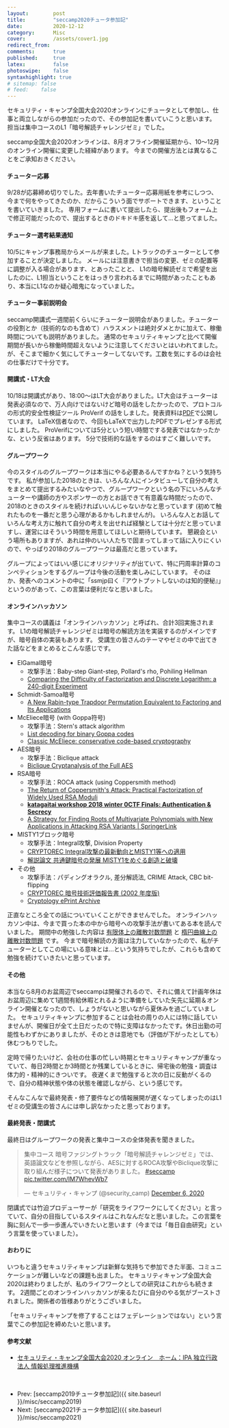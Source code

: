 ```yaml
---
layout:        post
title:         "seccamp2020チュータ参加記"
date:          2020-12-12
category:      Misc
cover:         /assets/cover1.jpg
redirect_from:
comments:      true
published:     true
latex:         false
photoswipe:    false
syntaxhighlight: true
# sitemap: false
# feed:    false
---
```


セキュリティ・キャンプ全国大会2020オンラインにチュータとして参加し、仕事と両立しながらの参加だったので、その参加記を書いていこうと思います。
担当は集中コースのL1「暗号解読チャレンジゼミ」でした。

seccamp全国大会2020オンラインは、8月オフライン開催延期から、10～12月のオンライン開催に変更した経緯があります。
今までの開催方法とは異なることをご承知おきください。


#### チューター応募

9/28が応募締め切りでした。去年書いたチューター応募用紙を参考にしつつ、今まで何をやってきたのか、だからこういう面でサポートできます、ということを書いていきました。
専用フォームに書いて提出したら、提出後もフォーム上で修正可能だったので、提出するときのドキドキ感を返して...と思ってました。


#### チューター選考結果通知

10/5にキャンプ事務局からメールが来ました。Lトラックのチューターとして参加することが決定しました。
メールには注意書きで担当の変更、ゼミの配置等に調整が入る場合があります、とあったことと、
L1の暗号解読ゼミで希望を出したのに、L1担当ということをはっきり言われるまでに時間があったこともあり、本当にL1なのか疑心暗鬼になっていました。


#### チューター事前説明会

seccamp開講式一週間前くらいにチューター説明会がありました。チューターの役割とか（技術的なのも含めて）ハラスメントは絶対ダメとかに加えて、稼働時間についても説明がありました。
通常のセキュリティキャンプと比べて開催期間が長いから稼働時間超えないように注意してくださいとはいわれてました。が、そこまで細かく気にしてチューターしてないです。工数を気にするのは会社の仕事だけで十分です。


#### 開講式・LT大会

10/18は開講式があり、18:00～はLT大会がありました。LT大会はチューターは発表必須なので、万人向けではないけど暗号の話をしたかったので、プロトコルの形式的安全性検証ツール ProVerif の話をしました。発表資料は[PDF](https://tex2e.github.io/presen/seccamp2020-LT/presen.pdf)で公開しています。
LaTeX信者なので、今回もLaTeXで出力したPDFでプレゼンする形式にしました。
ProVerifについては5分という短い時間でする発表ではなかったかな、という反省はあります。
5分で技術的な話をするのはすごく難しいです。


#### グループワーク

今のスタイルのグループワークは本当にやる必要あるんですかね？という気持ちです。
私が参加した2018のときは、いろんな人にインタビューして自分の考えをまとめて提出するみたいなやつで、グループワークという名の下にいろんなチューターや講師の方やスポンサーの方とお話できて有意義な時間だったので、2018のときのスタイルを続ければいいんじゃないかなと思っています (初めて触れたものを一番だと思う心理があるかもしれませんが)。
いろんな人とお話していろんな考え方に触れて自分の考えを出せれば経験としては十分だと思っていますし、運営にはそういう時間を用意してほしいと期待しています。
懇親会という場所もありますが、あれは仲のいい人たちで固まってしまって話に入りにくいので、やっぱり2018のグループワークは最高だと思っています。

グループによってはいい感じにオリジナリティが出ていて、特に円周率計算のコンペティションをするグループは今後の活動を楽しみにしています。
そのほか、発表へのコメントの中に「ssmjp曰く『アウトプットしないのは知的便秘』」というのがあって、この言葉は便利だなと思いました。


#### オンラインハッカソン

集中コースの講義は「オンラインハッカソン」と呼ばれ、合計3回実施されます。
L1の暗号解読チャレンジゼミは暗号の解読方法を実装するのがメインですが、暗号自体の実装もあります。
受講生の皆さんのテーマやゼミの中で出てきた話などをまとめるとこんな感じです。

- ElGamal暗号
  - 攻撃手法：Baby-step Giant-step, Pollard's rho, Pohiling Hellman
  - [Comparing the Difficulty of Factorization and Discrete Logarithm: a 240-digit Experiment](https://eprint.iacr.org/2020/697.pdf)
- Schmidt-Samoa暗号
  - [A New Rabin-type Trapdoor Permutation Equivalent to Factoring and Its Applications](https://eprint.iacr.org/2005/278.pdf)
- McEliece暗号 (with Goppa符号)
  - 攻撃手法：Stern's attack algorithm
  - [List decoding for binary Goppa codes](https://cr.yp.to/codes/goppalist-20081107.pdf)
  - [Classic McEliece: conservative code-based cryptography](https://classic.mceliece.org/nist/mceliece-20201010.pdf)
- AES暗号
  - 攻撃手法：Biclique attack
  - [Biclique Cryptanalysis of the Full AES](https://eprint.iacr.org/2011/449.pdf)
- RSA暗号
  - 攻撃手法：ROCA attack (using Coppersmith method)
  - [The Return of Coppersmith's Attack: Practical Factorization of Widely Used RSA Moduli](https://acmccs.github.io/papers/p1631-nemecA.pdf)
  - **[katagaitai workshop 2018 winter 0CTF Finals: Authentication & Secrecy](http://elliptic-shiho.github.io/slide/katagaitai_winter_2018.pdf)**
  - [A Strategy for Finding Roots of Multivariate Polynomials with New Applications in Attacking RSA Variants \| SpringerLink](https://link.springer.com/chapter/10.1007/11935230_18)
- MISTY1ブロック暗号
  - 攻撃手法：Integral攻撃, Division Property
  - [CRYPTOREC Integral攻撃の最新動向とMISTY1等への適用](https://www.cryptrec.go.jp/exreport/cryptrec-ex-2501-2015.pdf)
  - [解説論文 共通鍵暗号の発展 MISTY1をめぐる創造と破壊](https://www.jstage.jst.go.jp/article/essfr/10/1/10_23/_pdf)
- その他
  - 攻撃手法：パディングオラクル, 差分解読法, CRIME Attack, CBC bit-flipping
  - [CRYPTOREC 暗号技術評価報告書 (2002 年度版)](https://www.cryptrec.go.jp/report/cryptrec-rp-2000-2002jp.pdf)
  - [Cryptology ePrint Archive](https://eprint.iacr.org/)

正直なところ全ての話についていくことができませんでした。
オンラインハッカソン中は、今まで買った本の中から暗号への攻撃手法が書いてある本を読んでいました。
期間中の勉強した内容は [有限体上の離散対数問題](../crypto/DLP) と [楕円曲線上の離散対数問題](../crypto/ECDLP) です。
今まで暗号解読の方面は注力していなかったので、私がチューターとしてこの場にいる意味とは...という気持ちでしたが、これらも含めて勉強を続けていきたいと思っています。


#### その他

本当なら8月のお盆周辺でseccampは開催されるので、それに備えて計画年休はお盆周辺に集めて1週間有給休暇とれるように準備をしていた矢先に延期＆オンライン開催となったので、しょうがないと思いながら夏休みを過ごしていました。
セキュリティキャンプに参加することは会社の周りの人には特に話していませんが、開催日が全て土日だったので特に支障はなかったです。休日出勤の可能性もわずかにありましたが、そのときは意地でも（評価が下がったとしても）休むつもりでした。

定時で帰りたいけど、会社の仕事の忙しい時期とセキュリティキャンプが重なっていて、毎日2時間とか3時間とか残業しているときに、帰宅後の勉強・調査は体力的・精神的にきついです。
夜遅くまで勉強すると次の日に反動がくるので、自分の精神状態や体の状態を確認しながら、という感じです。

そんなこんなで最終発表・修了要件などの情報展開が遅くなってしまったのはL1ゼミの受講生の皆さんには申し訳なかったと思っております。


#### 最終発表・閉講式

最終日はグループワークの発表と集中コースの全体発表を聞きました。

<blockquote class="twitter-tweet tw-align-center"><p lang="ja" dir="ltr">集中コース 暗号ファジングトラック「暗号解読チャレンジゼミ」では、英語論文などを参照しながら、AESに対するROCA攻撃やBiclique攻撃に取り組んだ様子について発表がありました。 <a href="https://twitter.com/hashtag/seccamp?src=hash&amp;ref_src=twsrc%5Etfw">#seccamp</a> <a href="https://t.co/IM7WhevWb7">pic.twitter.com/IM7WhevWb7</a></p>&mdash; セキュリティ・キャンプ (@security_camp) <a href="https://twitter.com/security_camp/status/1335551577105387523?ref_src=twsrc%5Etfw">December 6, 2020</a></blockquote> <script async src="https://platform.twitter.com/widgets.js" charset="utf-8"></script>

閉講式では竹迫プロデューサーが「研究をライフワークにしてください」と言っていて、自分の目指しているスタイルはこれなんだなと思いました。この言葉を胸に刻んで一歩一歩進んでいきたいと思います（今までは「毎日自由研究」という言葉を使っていました）。


#### おわりに

いつもと違うセキュリティキャンプは新鮮な気持ちで参加できた半面、コミュニケーションが難しいなどの課題も出ました。
セキュリティキャンプ全国大会2020は終わりましたが、私のライフワークとしての研究はこれからも続きます。
2週間ごとのオンラインハッカソンが来るたびに自分のやる気がブーストされました。関係者の皆様ありがとうございました。

「セキュリティキャンプを修了することはフェデレーションではない」という言葉でこの参加記を締めたいと思います。

#### 参考文献
- [セキュリティ・キャンプ全国大会2020 オンライン　ホーム：IPA 独立行政法人 情報処理推進機構](https://www.ipa.go.jp/jinzai/camp/2020/zenkoku2020_index.html)

<br>

- Prev: [seccamp2019チュータ参加記]({{ site.baseurl }}/misc/seccamp2019)
- Next: [seccamp2021チュータ参加記]({{ site.baseurl }}/misc/seccamp2021)
